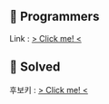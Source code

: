 ## 👯 Programmers
Link : [ > Click me! <](https://programmers.co.kr/)

## 🌈 Solved 
후보키 : [ > Click me! <](https://programmers.co.kr/learn/courses/30/lessons/42890)
